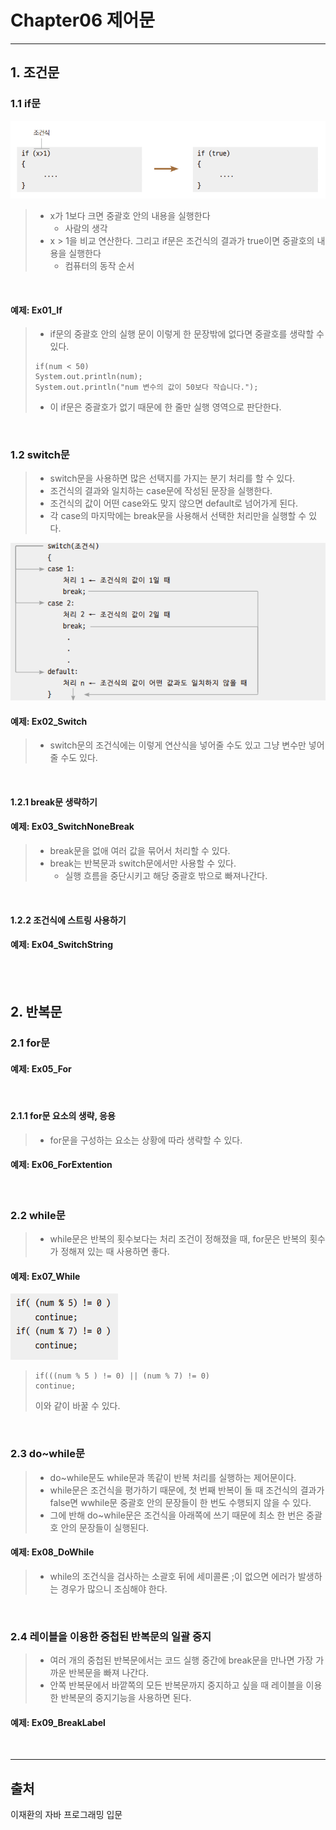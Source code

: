 # Chapter06 제어문
***

## 1. 조건문

### 1.1 if문

![img.png](img.png)

> - x가 1보다 크면 중괄호 안의 내용을 실행한다
>   - 사람의 생각
> - x > 1을 비교 연산한다. 그리고 if문은 조건식의 결과가 true이면 중괄호의 내용을 실행한다
>   - 컴퓨터의 동작 순서

<br>

#### 예제: Ex01_If

> - if문의 중괄호 안의 실행 문이 이렇게 한 문장밖에 없다면 중괄호를 생략할 수 있다.
> ```
> if(num < 50)
> System.out.println(num);
> System.out.println("num 변수의 값이 50보다 작습니다.");
> ```
> - 이 if문은 중괄호가 없기 때문에 한 줄만 실행 영역으로 판단한다.

<br>

### 1.2 switch문

> - switch문을 사용하면 많은 선택지를 가지는 분기 처리를 할 수 있다.
> - 조건식의 결과와 일치하는 case문에 작성된 문장을 실행한다.
> - 조건식의 값이 어떤 case와도 맞지 않으면 default로 넘어가게 된다.
> - 각 case의 마지막에는 break문을 사용해서 선택한 처리만을 실행할 수 있다.

![img_1.png](img_1.png)

#### 예제: Ex02_Switch

> - switch문의 조건식에는 이렇게 연산식을 넣어줄 수도 있고 그냥 변수만 넣어줄 수도 있다.

<br>

#### 1.2.1 break문 생략하기

#### 예제: Ex03_SwitchNoneBreak

> - break문을 없애 여러 값을 묶어서 처리할 수 있다.
> - break는 반복문과 switch문에서만 사용할 수 있다.
>   - 실행 흐름을 중단시키고 해당 중괄호 밖으로 빠져나간다.

<br>

#### 1.2.2 조건식에 스트링 사용하기

#### 예제: Ex04_SwitchString

<br>
<br>

## 2. 반복문

### 2.1 for문

#### 예제: Ex05_For

<br>

#### 2.1.1 for문 요소의 생략, 응용

> - for문을 구성하는 요소는 상황에 따라 생략할 수 있다.

#### 예제: Ex06_ForExtention

<br>

### 2.2 while문

> - while문은 반복의 횟수보다는 처리 조건이 정해졌을 때, for문은 반복의 횟수가 정해져 있는 때 사용하면 좋다.

#### 예제: Ex07_While

![img_2.png](img_2.png)

> ```
> if(((num % 5 ) != 0) || (num % 7) != 0)
> continue;
> ```
> 이와 같이 바꿀 수 있다.

<br>

### 2.3 do~while문

> - do~while문도 while문과 똑같이 반복 처리를 실행하는 제어문이다.
> - while문은 조건식을 평가하기 때문에, 첫 번째 반복이 돌 때 조건식의 결과가 false면 wwhile문 중괄호 안의 문장들이 한 번도 수행되지 않을 수 있다.
> - 그에 반해 do~while문은 조건식을 아래쪽에 쓰기 때문에 최소 한 번은 중괄호 안의 문장들이 실행된다.

#### 예제: Ex08_DoWhile

> - while의 조건식을 검사하는 소괄호 뒤에 세미콜론 ;이 없으면 에러가 발생하는 경우가 많으니 조심해야 한다.

<br>

### 2.4 레이블을 이용한 중첩된 반복문의 일괄 중지

> - 여러 개의 중첩된 반복문에서는 코드 실행 중간에 break문을 만나면 가장 가까운 반복문을 빠져 나간다.
> - 안쪽 반복문에서 바깥쪽의 모든 반복문까지 중지하고 싶을 때 레이블을 이용한 반복문의 중지기능을 사용하면 된다.

#### 예제: Ex09_BreakLabel

<br>
<hr>

## 출처
이재환의 자바 프로그래밍 입문